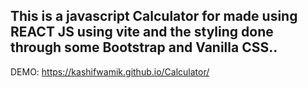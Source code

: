 ## This is a javascript Calculator for made using REACT JS using vite and the styling done through some Bootstrap and Vanilla CSS..

DEMO: https://kashifwamik.github.io/Calculator/
